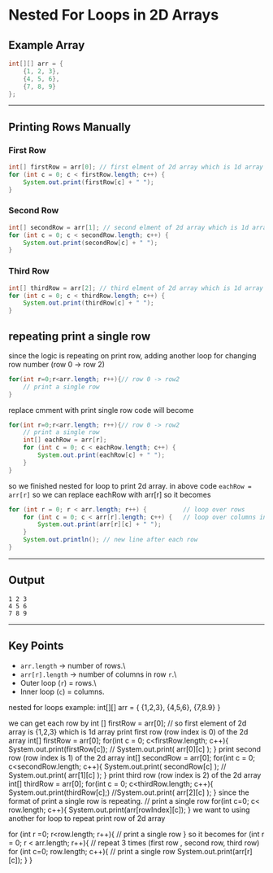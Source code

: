# Nested For Loops in 2D Arrays 

## Example Array

``` java
int[][] arr = {
    {1, 2, 3},
    {4, 5, 6},
    {7, 8, 9}
};
```

------------------------------------------------------------------------

## Printing Rows Manually

### First Row

``` java
int[] firstRow = arr[0]; // first elment of 2d array which is 1d array {1, 2, 3},
for (int c = 0; c < firstRow.length; c++) {
    System.out.print(firstRow[c] + " ");
}
```

### Second Row

``` java
int[] secondRow = arr[1]; // second elment of 2d array which is 1d array {4, 5, 6},
for (int c = 0; c < secondRow.length; c++) {
    System.out.print(secondRow[c] + " ");
}
```

### Third Row

``` java
int[] thirdRow = arr[2]; // third elment of 2d array which is 1d array {7, 8, 9}
for (int c = 0; c < thirdRow.length; c++) {
    System.out.print(thirdRow[c] + " ");
}
```
## repeating print a single row
since the logic is repeating on print row, 
adding another loop for changing row number (row 0 -> row 2)
```java
for(int r=0;r<arr.length; r++){// row 0 -> row2
    // print a single row
}
```
replace cmment with print single row code will become
```java
for(int r=0;r<arr.length; r++){// row 0 -> row2
    // print a single row
    int[] eachRow = arr[r];
    for (int c = 0; c < eachRow.length; c++) {
        System.out.print(eachRow[c] + " ");
    }
}
```
so we finished nested for loop to print 2d array.
in above code `eachRow = arr[r]` so we can replace eachRow with arr[r]
so it becomes


``` java
for (int r = 0; r < arr.length; r++) {          // loop over rows
    for (int c = 0; c < arr[r].length; c++) {   // loop over columns in that row
        System.out.print(arr[r][c] + " ");
    }
    System.out.println(); // new line after each row
}
```

------------------------------------------------------------------------

## Output

    1 2 3 
    4 5 6 
    7 8 9 

------------------------------------------------------------------------

## Key Points

-   `arr.length` → number of rows.\
-   `arr[r].length` → number of columns in row `r`.\
-   Outer loop (`r`) = rows.\
-   Inner loop (`c`) = columns.




nested for loops
example:
int[][] arr  = {
    {1,2,3},
    {4,5,6},
    {7,8.9}
}

we can get each row by
int [] firstRow = arr[0]; // so first element of 2d array is {1,2,3} which is 1d array
print first row (row index is 0) of the 2d array
int[] firstRow = arr[0];
for(int c = 0; c<firstRow.length; c++){
    System.out.print(firstRow[c]);
    // System.out.print( arr[0][c] );
}
print second row (row index is 1) of the 2d array
int[] secondRow = arr[0];
for(int c = 0; c<secondRow.length; c++){
    System.out.print( secondRow[c] );
    // System.out.print( arr[1][c] );
}
print third row (row index is 2) of the 2d array
int[] thirdRow = arr[0];
for(int c = 0; c<thirdRow.length; c++){
    System.out.print(thirdRow[c];)
    //System.out.print( arr[2][c] );
}
since the format of print a single row is repeating.
// print a single row
for(int c=0; c< row.length; c++){
    System.out.print(arr[rowIndex][c]);
}
we want to using another for loop to repeat print row of 2d array

for (int r =0; r<row.length; r++){
    // print a single row
}
so it becomes 
for (int r = 0; r < arr.length; r++){ // repeat 3 times (first row , second row, third row)
    for (int c=0; row.length; c++){ // print a single row
        System.out.print(arr[r][c]);
    }
}
